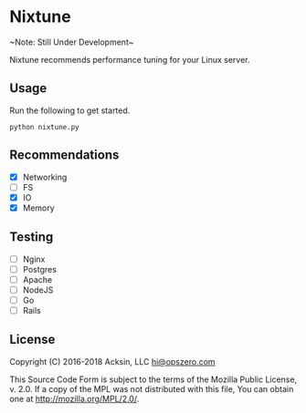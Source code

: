 # Nixtune

~Note: Still Under Development~

Nixtune recommends performance tuning for your Linux server.

## Usage

Run the following to get started.

    python nixtune.py
    
## Recommendations

 - [X] Networking
 - [ ] FS
 - [X] IO
 - [X] Memory
 
## Testing

 - [ ] Nginx
 - [ ] Postgres
 - [ ] Apache
 - [ ] NodeJS
 - [ ] Go
 - [ ] Rails
    
## License

Copyright (C) 2016-2018 Acksin, LLC <hi@opszero.com>

This Source Code Form is subject to the terms of the Mozilla Public
License, v. 2.0. If a copy of the MPL was not distributed with this
file, You can obtain one at <http://mozilla.org/MPL/2.0/>.

